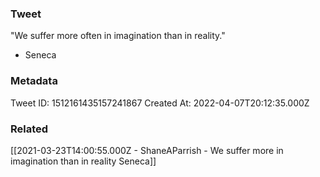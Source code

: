 ### Tweet
"We suffer more often in imagination than in reality."

- Seneca

### Metadata
Tweet ID: 1512161435157241867
Created At: 2022-04-07T20:12:35.000Z

### Related
[[2021-03-23T14:00:55.000Z - ShaneAParrish - We suffer more in imagination than in reality Seneca]]

